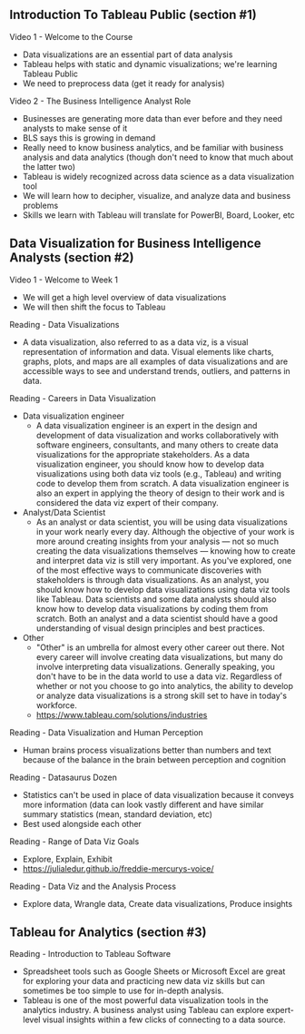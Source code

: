 ## Introduction To Tableau Public (section #1)

Video 1 - Welcome to the Course
- Data visualizations are an essential part of data analysis
- Tableau helps with static and dynamic visualizations; we're learning Tableau Public
- We need to preprocess data (get it ready for analysis)

Video 2 - The Business Intelligence Analyst Role
- Businesses are generating more data than ever before and they need analysts to make sense of it
- BLS says this is growing in demand
- Really need to know business analytics, and be familiar with business analysis and data analytics (though don't need to know that much about the latter two)
- Tableau is widely recognized across data science as a data visualization tool
- We will learn how to decipher, visualize, and analyze data and business problems
- Skills we learn with Tableau will translate for PowerBI, Board, Looker, etc


## Data Visualization for Business Intelligence Analysts (section #2)

Video 1 - Welcome to Week 1
- We will get a high level overview of data visualizations
- We will then shift the focus to Tableau

Reading - Data Visualizations
- A data visualization, also referred to as a data viz, is a visual representation of information and data. Visual elements like charts, graphs, plots, and maps are all examples of data visualizations and are accessible ways to see and understand trends, 
  outliers, and patterns in data.

Reading - Careers in Data Visualization
- Data visualization engineer
  - A data visualization engineer is an expert in the design and development of data visualization and works collaboratively with software engineers, consultants, and many others to create data visualizations for the appropriate stakeholders.
    As a data visualization engineer, you should know how to develop data visualizations using both data viz tools (e.g., Tableau) and writing code to develop them from scratch. A data visualization engineer is also an expert in applying the theory of 
    design to their work and is considered the data viz expert of their company.
- Analyst/Data Scientist
  - As an analyst or data scientist, you will be using data visualizations in your work nearly every day. Although the objective of your work is more around creating insights from your analysis — not so much creating the data visualizations themselves — 
    knowing how to create and interpret data viz is still very important. As you've explored, one of the most effective ways to communicate discoveries with stakeholders is through data visualizations.
    As an analyst, you should know how to develop data visualizations using data viz tools like Tableau. Data scientists and some data analysts should also know how to develop data visualizations by coding them from scratch. Both an analyst and a 
    data scientist should have a good understanding of visual design principles and best practices.
- Other
  - "Other" is an umbrella for almost every other career out there. Not every career will involve creating data visualizations, but many do involve interpreting data visualizations. Generally speaking, you don't have to be in the data world to use a data viz. 
    Regardless of whether or not you choose to go into analytics, the ability to develop or analyze data visualizations is a strong skill set to have in today's workforce.
  - https://www.tableau.com/solutions/industries 

Reading - Data Visualization and Human Perception
- Human brains process visualizations better than numbers and text because of the balance in the brain between perception and cognition

Reading - Datasaurus Dozen
- Statistics can't be used in place of data visualization because it conveys more information (data can look vastly different and have similar summary statistics (mean, standard deviation, etc)
- Best used alongside each other

Reading - Range of Data Viz Goals
- Explore, Explain, Exhibit
- https://julialedur.github.io/freddie-mercurys-voice/

Reading - Data Viz and the Analysis Process
- Explore data, Wrangle data, Create data visualizations, Produce insights


## Tableau for Analytics (section #3)

Reading - Introduction to Tableau Software
- Spreadsheet tools such as Google Sheets or Microsoft Excel are great for exploring your data and practicing new data viz skills but can sometimes be too simple to use for in-depth analysis. 
- Tableau is one of the most powerful data visualization tools in the analytics industry. A business analyst using Tableau can explore expert-level visual insights within a few clicks of connecting to a data source. 
